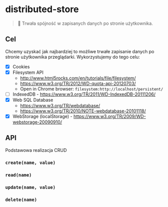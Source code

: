 # distributed-store

> :hammer: Trwała spójność w zapisanych danych po stronie użytkownika.

## Cel

Chcemy uzyskać jak najbardziej to możliwe trwałe zapisanie danych po stronie użytkownika przeglądarki.
Wykorzystujemy do tego celu:

* [x] Cookies
* [x] Filesystem API
    * http://www.html5rocks.com/en/tutorials/file/filesystem/
    * https://www.w3.org/TR/2012/WD-quota-api-20120703/
    * Open in Chrome browser: `filesystem:http://localhost/persistent/`
* [ ] IndexedDB - https://www.w3.org/TR/2011/WD-IndexedDB-20111206/
* [x] Web SQL Database
    * https://www.w3.org/TR/webdatabase/
    * https://www.w3.org/TR/2010/NOTE-webdatabase-20101118/
* [x] WebStorage (localStorage) - https://www.w3.org/TR/2009/WD-webstorage-20090910/

## API

Podstawowa realizacja CRUD

### `create(name, value)`
### `read(name)`
### `update(name, value)`
### `delete(name)`
